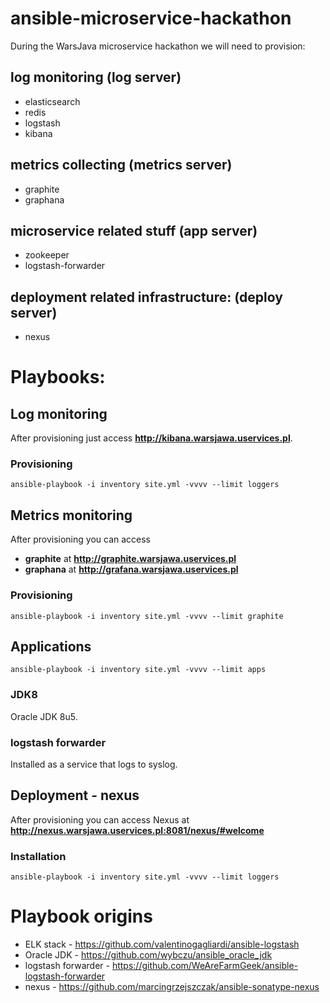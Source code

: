 ansible-microservice-hackathon
==============================

During the WarsJava microservice hackathon we will need to provision:

## log monitoring (log server)

 - elasticsearch
 - redis
 - logstash
 - kibana

## metrics collecting (metrics server)

 - graphite
 - graphana

## microservice related stuff (app server)

 - zookeeper
 - logstash-forwarder

## deployment related infrastructure: (deploy server)

 - nexus

# Playbooks:

## Log monitoring

After provisioning just access __http://kibana.warsjawa.uservices.pl__.

### Provisioning

```
ansible-playbook -i inventory site.yml -vvvv --limit loggers
```

## Metrics monitoring

After provisioning you can access

 - __graphite__ at __http://graphite.warsjawa.uservices.pl__
 - __graphana__ at __http://grafana.warsjawa.uservices.pl__

### Provisioning

```
ansible-playbook -i inventory site.yml -vvvv --limit graphite
```

## Applications

```
ansible-playbook -i inventory site.yml -vvvv --limit apps
```

### JDK8

Oracle JDK 8u5.

### logstash forwarder

Installed as a service that logs to syslog.

## Deployment - nexus

After provisioning you can access Nexus at __http://nexus.warsjawa.uservices.pl:8081/nexus/#welcome__

### Installation

```
ansible-playbook -i inventory site.yml -vvvv --limit loggers
```

Playbook origins
================

 - ELK stack - https://github.com/valentinogagliardi/ansible-logstash
 - Oracle JDK - https://github.com/wybczu/ansible_oracle_jdk
 - logstash forwarder -  https://github.com/WeAreFarmGeek/ansible-logstash-forwarder
 - nexus - https://github.com/marcingrzejszczak/ansible-sonatype-nexus
